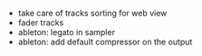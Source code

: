 - take care of tracks sorting for web view
- fader tracks
- ableton: legato in sampler
- ableton: add default compressor on the output
